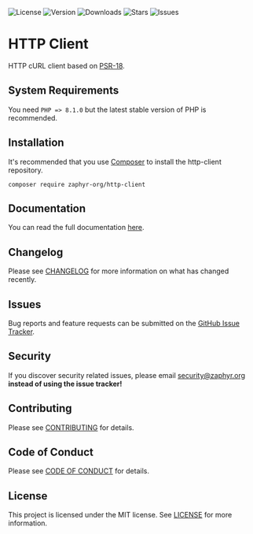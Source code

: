 ![License](https://img.shields.io/github/license/zaphyr-org/http-client?style=for-the-badge)
![Version](https://img.shields.io/packagist/v/zaphyr-org/http-client?style=for-the-badge)
![Downloads](https://img.shields.io/packagist/dt/zaphyr-org/http-client?style=for-the-badge)
![Stars](https://img.shields.io/github/stars/zaphyr-org/http-client?style=for-the-badge)
![Issues](https://img.shields.io/github/issues/zaphyr-org/http-client?style=for-the-badge)

# HTTP Client

HTTP cURL client based on [PSR-18](https://www.php-fig.org/psr/psr-18).

## System Requirements

You need `PHP => 8.1.0` but the latest stable version of PHP is recommended.

## Installation

It's recommended that you use [Composer](https://getcomposer.org/) to install the http-client repository.

```console
composer require zaphyr-org/http-client
```

## Documentation

You can read the full documentation [here](https://zaphyr.org/docs/repositories/latest/http-client).

## Changelog

Please see [CHANGELOG](CHANGELOG.md) for more information on what has changed recently.

## Issues

Bug reports and feature requests can be submitted on
the [GitHub Issue Tracker](https://github.com/zaphyr-org/http-client/issues).

## Security

If you discover security related issues, please email security@zaphyr.org **instead of using the issue tracker!**

## Contributing

Please see [CONTRIBUTING](https://zaphyr.org/contributions) for details.

## Code of Conduct

Please see [CODE OF CONDUCT](https://zaphyr.org/contributions#code-of-conduct) for details.

## License

This project is licensed under the MIT license. See [LICENSE](LICENSE.md) for more information.

